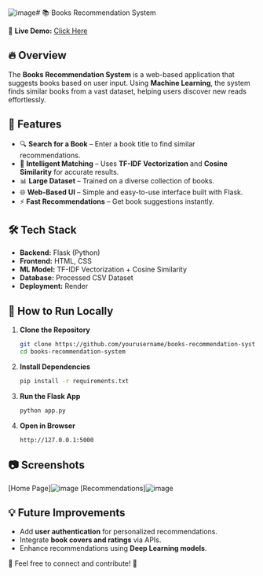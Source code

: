 ![image](https://github.com/user-attachments/assets/c71896a2-fe6e-478e-956c-4fc7e2d430a0)# 📚 Books Recommendation System

🚀 **Live Demo:** [Click Here](https://books-recommendation-system-u8rx.onrender.com)

## 🔥 Overview
The **Books Recommendation System** is a web-based application that suggests books based on user input. Using **Machine Learning**, the system finds similar books from a vast dataset, helping users discover new reads effortlessly.

## 🎯 Features
- 🔍 **Search for a Book** – Enter a book title to find similar recommendations.
- 🧠 **Intelligent Matching** – Uses **TF-IDF Vectorization** and **Cosine Similarity** for accurate results.
- 📊 **Large Dataset** – Trained on a diverse collection of books.
- 🌐 **Web-Based UI** – Simple and easy-to-use interface built with Flask.
- ⚡ **Fast Recommendations** – Get book suggestions instantly.

## 🛠️ Tech Stack
- **Backend:** Flask (Python)
- **Frontend:** HTML, CSS
- **ML Model:** TF-IDF Vectorization + Cosine Similarity
- **Database:** Processed CSV Dataset
- **Deployment:** Render

## 🚀 How to Run Locally
1. **Clone the Repository**
   ```sh
   git clone https://github.com/yourusername/books-recommendation-system.git
   cd books-recommendation-system
   ```

2. **Install Dependencies**
   ```sh
   pip install -r requirements.txt
   ```

3. **Run the Flask App**
   ```sh
   python app.py
   ```

4. **Open in Browser**
   ```
   http://127.0.0.1:5000
   ```

## 📷 Screenshots
[Home Page]![image](https://github.com/user-attachments/assets/8a304b93-afe0-42d0-a3aa-04bbfd542020)
[Recommendations]![image](https://github.com/user-attachments/assets/95b4bc12-ff74-4695-9535-5f02c14d2321)


## 💡 Future Improvements
- Add **user authentication** for personalized recommendations.
- Integrate **book covers and ratings** via APIs.
- Enhance recommendations using **Deep Learning models**.

💬 Feel free to connect and contribute! 🚀

